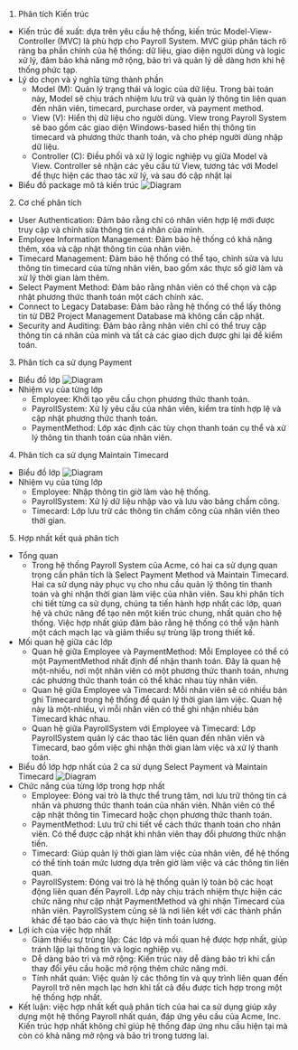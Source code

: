 1. Phân tích Kiến trúc
- Kiến trúc đề xuất: dựa trên yêu cầu hệ thống, kiến trúc Model-View-Controller (MVC) là phù hợp cho Payroll System. MVC giúp phân tách rõ ràng ba phần chính của hệ thống: dữ liệu, giao diện người dùng và logic xử lý, đảm bảo khả năng mở rộng, bảo trì và quản lý dễ dàng hơn khi hệ thống phức tạp.
- Lý do chọn và ý nghĩa từng thành phần
  + Model (M): Quản lý trạng thái và logic của dữ liệu. Trong bài toán này, Model sẽ chịu trách nhiệm lưu trữ và quản lý thông tin liên quan đến nhân viên, timecard, purchase order, và payment method.
  + View (V): Hiển thị dữ liệu cho người dùng. View trong Payroll System sẽ bao gồm các giao diện Windows-based hiển thị thông tin timecard và phương thức thanh toán, và cho phép người dùng nhập dữ liệu.
  + Controller (C): Điều phối và xử lý logic nghiệp vụ giữa Model và View. Controller sẽ nhận các yêu cầu từ View, tương tác với Model để thực hiện các thao tác xử lý, và sau đó cập nhật lại
- Biểu đồ package mô tả kiến trúc
![Diagram](https://www.planttext.com/api/plantuml/svg/T9512i8m44NtEKNeIGhYiYWexeVaOuj9KoOfKgGdS-6Hl89DmKfZCuiivdtuZydx-Ifz80wzDQ8ZTQChP76aWPqnyZJu05l8Xv3JBBXo6kQxZQCCUI_tjZDk09BrkR5Gn3fPJnqMRQWGQlV7UbOrUHnOWsSspkzQuzBWdhU8D6EoWLOs2zzgtRasnEE0yzs_JCOW6rXv9AbHZA94g-DNVG000F__0m00)
2. Cơ chế phân tích
- User Authentication: Đảm bảo rằng chỉ có nhân viên hợp lệ mới được truy cập và chỉnh sửa thông tin cá nhân của mình.
- Employee Information Management: Đảm bảo hệ thống có khả năng thêm, xóa và cập nhật thông tin của nhân viên.
- Timecard Management: Đảm bảo hệ thống có thể tạo, chỉnh sửa và lưu thông tin timecard của từng nhân viên, bao gồm xác thực số giờ làm và xử lý thời gian làm thêm.
- Select Payment Method: Đảm bảo rằng nhân viên có thể chọn và cập nhật phương thức thanh toán một cách chính xác.
- Connect to Legacy Database: Đảm bảo rằng hệ thống có thể lấy thông tin từ DB2 Project Management Database mà không cần cập nhật.
- Security and Auditing: Đảm bảo rằng nhân viên chỉ có thể truy cập thông tin cá nhân của mình và tất cả các giao dịch được ghi lại để kiểm toán.
3. Phân tích ca sử dụng Payment
- Biểu đồ lớp
![Diagram](https://www.planttext.com/api/plantuml/svg/L50x3i8m3Drp2gjx1zPE7M1We4BY16vgWKISH8qpH1KdO-18N04bBT1EVdfwF_dzVBL1S9J8HYbjC0Gui3Sk4S6a06gmo5G0iJ_k2_AOJYGtDwZ7rtJ6n6HbfXSdpveCKMiNhNIHUneBqwEzTpbw7J4wOouf2F4I4Vs0Gajublx6LRiAN5sNkorlLlisyhzwrTC0eyKh1QLQiaF-mmS00F__0m00)
- Nhiệm vụ của từng lớp
  + Employee: Khởi tạo yêu cầu chọn phương thức thanh toán.
  + PayrollSystem: Xử lý yêu cầu của nhân viên, kiểm tra tính hợp lệ và cập nhật phương thức thanh toán.
  + PaymentMethod: Lớp xác định các tùy chọn thanh toán cụ thể và xử lý thông tin thanh toán của nhân viên.
4. Phân tích ca sử dụng Maintain Timecard
- Biểu đồ lớp
![Diagram](https://www.planttext.com/api/plantuml/svg/R8-n2i9038RtUuhGlODhfmuwk8YWu1pkGYjUUYMv6mxnoHny95z1UhGLmIb_uFl__7a_Nwr6b9ZO6sCzgiAEHnyo4TmDG0t4utvRr81Cvh5WvokJHN4pvZ1I4Nr8efSWDt9bjprAHuV4N-iHimJlJraZyUpteLiI9t0jKMqggEioreiD2DaWJlzYl-aD92KrfgN1JKz-0000__y30000)
- Nhiệm vụ của từng lớp
  + Employee: Nhập thông tin giờ làm vào hệ thống.
  + PayrollSystem: Xử lý dữ liệu nhập vào và lưu vào bảng chấm công.
  + Timecard: Lớp lưu trữ các thông tin chấm công của nhân viên theo thời gian.
5. Hợp nhất kết quả phân tích
- Tổng quan
  + Trong hệ thống Payroll System của Acme, có hai ca sử dụng quan trọng cần phân tích là Select Payment Method và Maintain Timecard. Hai ca sử dụng này phục vụ cho nhu cầu quản lý thông tin thanh toán và ghi nhận thời gian làm việc của nhân viên. Sau khi phân tích chi tiết từng ca sử dụng, chúng ta tiến hành hợp nhất các lớp, quan hệ và chức năng để tạo nên một kiến trúc chung, nhất quán cho hệ thống. Việc hợp nhất giúp đảm bảo rằng hệ thống có thể vận hành một cách mạch lạc và giảm thiểu sự trùng lặp trong thiết kế.
- Mối quan hệ giữa các lớp
  + Quan hệ giữa Employee và PaymentMethod: Mỗi Employee có thể có một PaymentMethod nhất định để nhận thanh toán. Đây là quan hệ một-nhiều, nơi một nhân viên có một phương thức thanh toán, nhưng các phương thức thanh toán có thể khác nhau tùy nhân viên.
  + Quan hệ giữa Employee và Timecard: Mỗi nhân viên sẽ có nhiều bản ghi Timecard trong hệ thống để quản lý thời gian làm việc. Quan hệ này là một-nhiều, vì mỗi nhân viên có thể ghi nhận nhiều bản Timecard khác nhau.
  + Quan hệ giữa PayrollSystem với Employee và Timecard: Lớp PayrollSystem quản lý các thao tác liên quan đến nhân viên và Timecard, bao gồm việc ghi nhận thời gian làm việc và xử lý thanh toán.
- Biểu đồ lớp hợp nhất của 2 ca sử dụng Select Payment và Maintain Timecard
![Diagram](https://www.planttext.com/api/plantuml/svg/V57DIiGm4BxdAOQULEY2rvxse0SFBeA2vzbqQ6KpcJ993aLyCWy-agzWcxQh4V6KuUFx9P_l7_iGKMDYPunr60BSyk1a989N0r03yN1tao-FJFaOSBods4jhtZRH0uvCFYxmgkI5CvzehIGV3ucFf1aveZyTPiEpnTCBaqNTr2t69QsNfE5Pz4IBb-rHEvgiYdGLvnx748bNVHfcXxNNnMN6d7HRoeHCylFMwhe2gUlybbiQw36KnCpRxQwgxyuDA5dHzYzczQjV0obGC2LOiejyHe_TVu8VBQQ5mPWz-NR-qIy0003__mC0)
- Chức năng của từng lớp trong hợp nhất
  + Employee: Đóng vai trò là thực thể trung tâm, nơi lưu trữ thông tin cá nhân và phương thức thanh toán của nhân viên. Nhân viên có thể cập nhật thông tin Timecard hoặc chọn phương thức thanh toán.
  + PaymentMethod: Lưu trữ chi tiết về cách thức thanh toán cho nhân viên. Có thể được cập nhật khi nhân viên thay đổi phương thức nhận tiền.
  + Timecard: Giúp quản lý thời gian làm việc của nhân viên, để hệ thống có thể tính toán mức lương dựa trên giờ làm việc và các thông tin liên quan.
  + PayrollSystem: Đóng vai trò là hệ thống quản lý toàn bộ các hoạt động liên quan đến Payroll. Lớp này chịu trách nhiệm thực hiện các chức năng như cập nhật PaymentMethod và ghi nhận Timecard của nhân viên. PayrollSystem cũng sẽ là nơi liên kết với các thành phần khác để tạo báo cáo và thực hiện tính toán lương.
- Lợi ích của việc hợp nhất
  + Giảm thiểu sự trùng lặp: Các lớp và mối quan hệ được hợp nhất, giúp tránh lặp lại thông tin và logic nghiệp vụ.
  + Dễ dàng bảo trì và mở rộng: Kiến trúc này dễ dàng bảo trì khi cần thay đổi yêu cầu hoặc mở rộng thêm chức năng mới.
  + Tính nhất quán: Việc quản lý các thông tin và quy trình liên quan đến Payroll trở nên mạch lạc hơn khi tất cả đều được tích hợp trong một hệ thống hợp nhất.
-  Kết luận: việc hợp nhất kết quả phân tích của hai ca sử dụng giúp xây dựng một hệ thống Payroll nhất quán, đáp ứng yêu cầu của Acme, Inc. Kiến trúc hợp nhất không chỉ giúp hệ thống đáp ứng nhu cầu hiện tại mà còn có khả năng mở rộng và bảo trì trong tương lai.
